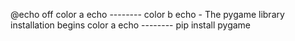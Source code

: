 @echo off
color a
echo --------
color b
echo - The pygame library installation begins
color a
echo --------
pip install pygame

